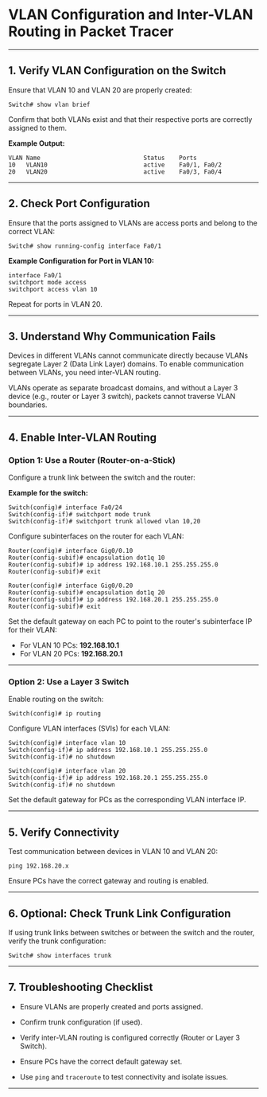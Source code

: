 # **VLAN Configuration and Inter-VLAN Routing in Packet Tracer**

---

## **1. Verify VLAN Configuration on the Switch**
Ensure that VLAN 10 and VLAN 20 are properly created:

```plaintext
Switch# show vlan brief
```

Confirm that both VLANs exist and that their respective ports are correctly assigned to them.

**Example Output:**

```plaintext
VLAN Name                             Status    Ports
10   VLAN10                           active    Fa0/1, Fa0/2
20   VLAN20                           active    Fa0/3, Fa0/4
```

---

## **2. Check Port Configuration**
Ensure that the ports assigned to VLANs are access ports and belong to the correct VLAN:

```plaintext
Switch# show running-config interface Fa0/1
```

**Example Configuration for Port in VLAN 10:**

```plaintext
interface Fa0/1
switchport mode access
switchport access vlan 10
```

Repeat for ports in VLAN 20.

---

## **3. Understand Why Communication Fails**
Devices in different VLANs cannot communicate directly because VLANs segregate Layer 2 (Data Link Layer) domains. To enable communication between VLANs, you need inter-VLAN routing.

VLANs operate as separate broadcast domains, and without a Layer 3 device (e.g., router or Layer 3 switch), packets cannot traverse VLAN boundaries.

---

## **4. Enable Inter-VLAN Routing**

### **Option 1: Use a Router (Router-on-a-Stick)**
Configure a trunk link between the switch and the router:

**Example for the switch:**

```plaintext
Switch(config)# interface Fa0/24
Switch(config-if)# switchport mode trunk
Switch(config-if)# switchport trunk allowed vlan 10,20
```

Configure subinterfaces on the router for each VLAN:

```plaintext
Router(config)# interface Gig0/0.10
Router(config-subif)# encapsulation dot1q 10
Router(config-subif)# ip address 192.168.10.1 255.255.255.0
Router(config-subif)# exit

Router(config)# interface Gig0/0.20
Router(config-subif)# encapsulation dot1q 20
Router(config-subif)# ip address 192.168.20.1 255.255.255.0
Router(config-subif)# exit
```

Set the default gateway on each PC to point to the router's subinterface IP for their VLAN:

- For VLAN 10 PCs: **192.168.10.1**
- For VLAN 20 PCs: **192.168.20.1**

---

### **Option 2: Use a Layer 3 Switch**
Enable routing on the switch:

```plaintext
Switch(config)# ip routing
```

Configure VLAN interfaces (SVIs) for each VLAN:

```plaintext
Switch(config)# interface vlan 10
Switch(config-if)# ip address 192.168.10.1 255.255.255.0
Switch(config-if)# no shutdown

Switch(config)# interface vlan 20
Switch(config-if)# ip address 192.168.20.1 255.255.255.0
Switch(config-if)# no shutdown
```

Set the default gateway for PCs as the corresponding VLAN interface IP.

---

## **5. Verify Connectivity**
Test communication between devices in VLAN 10 and VLAN 20:

```plaintext
ping 192.168.20.x
```

Ensure PCs have the correct gateway and routing is enabled.

---

## **6. Optional: Check Trunk Link Configuration**
If using trunk links between switches or between the switch and the router, verify the trunk configuration:

```plaintext
Switch# show interfaces trunk
```

---

## **7. Troubleshooting Checklist**
- Ensure VLANs are properly created and ports assigned.

- Confirm trunk configuration (if used).

- Verify inter-VLAN routing is configured correctly (Router or Layer 3 Switch).

- Ensure PCs have the correct default gateway set.

- Use `ping` and `traceroute` to test connectivity and isolate issues.

---

